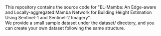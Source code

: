 This repository contains the source code for "EL-Mamba: An Edge-aware and Locally-aggregated Mamba Network for Building Height Estimation Using Sentinel-1 and Sentinel-2 Imagery".  
We provide a small sample dataset under the dataset/ directory, and you can create your own dataset following the same  structure.
